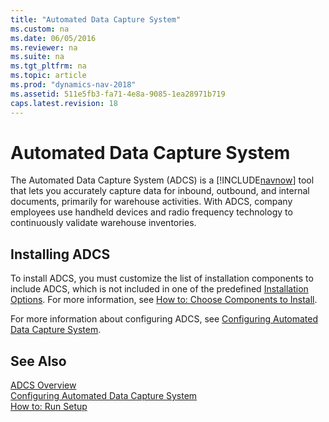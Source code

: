 ```yaml
---
title: "Automated Data Capture System"
ms.custom: na
ms.date: 06/05/2016
ms.reviewer: na
ms.suite: na
ms.tgt_pltfrm: na
ms.topic: article
ms.prod: "dynamics-nav-2018"
ms.assetid: 511e5fb3-fa71-4e8a-9085-1ea28971b719
caps.latest.revision: 18
---
```

# Automated Data Capture System
The Automated Data Capture System \(ADCS\) is a [!INCLUDE[navnow](includes/navnow_md.md)] tool that lets you accurately capture data for inbound, outbound, and internal documents, primarily for warehouse activities. With ADCS, company employees use handheld devices and radio frequency technology to continuously validate warehouse inventories.  
  
## Installing ADCS  
 To install ADCS, you must customize the list of installation components to include ADCS, which is not included in one of the predefined [Installation Options](Installation-Options.md). For more information, see [How to: Choose Components to Install](How-to--Choose-Components-to-Install.md).  
  
 For more information about configuring ADCS, see [Configuring Automated Data Capture System](Configuring-Automated-Data-Capture-System.md).  
  
## See Also  
 [ADCS Overview](ADCS-Overview.md)   
 [Configuring Automated Data Capture System](Configuring-Automated-Data-Capture-System.md)   
 [How to: Run Setup](How-to--Run-Setup.md)